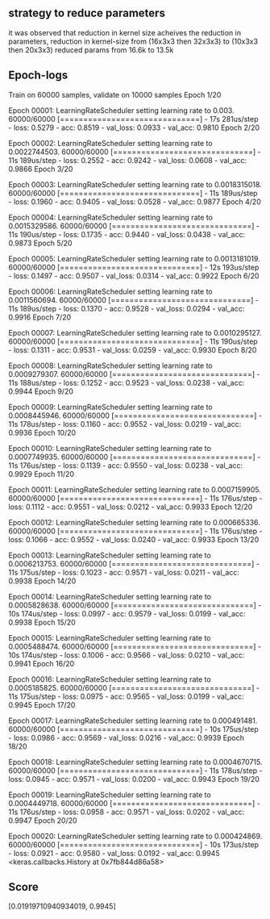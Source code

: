 ## strategy to reduce parameters

   it was observed that reduction in kernel size acheives the reduction in parameters,
   reduction in kernel-size from (16x3x3 then 32x3x3) to (10x3x3 then 20x3x3) reduced params from 16.6k to 13.5k


## Epoch-logs

Train on 60000 samples, validate on 10000 samples
Epoch 1/20

Epoch 00001: LearningRateScheduler setting learning rate to 0.003.
60000/60000 [==============================] - 17s 281us/step - loss: 0.5279 - acc: 0.8519 - val_loss: 0.0933 - val_acc: 0.9810
Epoch 2/20

Epoch 00002: LearningRateScheduler setting learning rate to 0.0022744503.
60000/60000 [==============================] - 11s 189us/step - loss: 0.2552 - acc: 0.9242 - val_loss: 0.0608 - val_acc: 0.9866
Epoch 3/20

Epoch 00003: LearningRateScheduler setting learning rate to 0.0018315018.
60000/60000 [==============================] - 11s 189us/step - loss: 0.1960 - acc: 0.9405 - val_loss: 0.0528 - val_acc: 0.9877
Epoch 4/20

Epoch 00004: LearningRateScheduler setting learning rate to 0.0015329586.
60000/60000 [==============================] - 11s 190us/step - loss: 0.1735 - acc: 0.9440 - val_loss: 0.0438 - val_acc: 0.9873
Epoch 5/20

Epoch 00005: LearningRateScheduler setting learning rate to 0.0013181019.
60000/60000 [==============================] - 12s 193us/step - loss: 0.1497 - acc: 0.9507 - val_loss: 0.0314 - val_acc: 0.9922
Epoch 6/20

Epoch 00006: LearningRateScheduler setting learning rate to 0.0011560694.
60000/60000 [==============================] - 11s 189us/step - loss: 0.1370 - acc: 0.9528 - val_loss: 0.0294 - val_acc: 0.9916
Epoch 7/20

Epoch 00007: LearningRateScheduler setting learning rate to 0.0010295127.
60000/60000 [==============================] - 11s 190us/step - loss: 0.1311 - acc: 0.9531 - val_loss: 0.0259 - val_acc: 0.9930
Epoch 8/20

Epoch 00008: LearningRateScheduler setting learning rate to 0.0009279307.
60000/60000 [==============================] - 11s 188us/step - loss: 0.1252 - acc: 0.9523 - val_loss: 0.0238 - val_acc: 0.9944
Epoch 9/20

Epoch 00009: LearningRateScheduler setting learning rate to 0.0008445946.
60000/60000 [==============================] - 11s 178us/step - loss: 0.1160 - acc: 0.9552 - val_loss: 0.0219 - val_acc: 0.9936
Epoch 10/20

Epoch 00010: LearningRateScheduler setting learning rate to 0.0007749935.
60000/60000 [==============================] - 11s 176us/step - loss: 0.1139 - acc: 0.9550 - val_loss: 0.0238 - val_acc: 0.9929
Epoch 11/20

Epoch 00011: LearningRateScheduler setting learning rate to 0.0007159905.
60000/60000 [==============================] - 11s 176us/step - loss: 0.1112 - acc: 0.9551 - val_loss: 0.0212 - val_acc: 0.9933
Epoch 12/20

Epoch 00012: LearningRateScheduler setting learning rate to 0.000665336.
60000/60000 [==============================] - 11s 176us/step - loss: 0.1066 - acc: 0.9552 - val_loss: 0.0240 - val_acc: 0.9933
Epoch 13/20

Epoch 00013: LearningRateScheduler setting learning rate to 0.0006213753.
60000/60000 [==============================] - 11s 175us/step - loss: 0.1023 - acc: 0.9571 - val_loss: 0.0211 - val_acc: 0.9938
Epoch 14/20

Epoch 00014: LearningRateScheduler setting learning rate to 0.0005828638.
60000/60000 [==============================] - 10s 174us/step - loss: 0.0997 - acc: 0.9579 - val_loss: 0.0199 - val_acc: 0.9938
Epoch 15/20

Epoch 00015: LearningRateScheduler setting learning rate to 0.0005488474.
60000/60000 [==============================] - 10s 174us/step - loss: 0.1006 - acc: 0.9566 - val_loss: 0.0210 - val_acc: 0.9941
Epoch 16/20

Epoch 00016: LearningRateScheduler setting learning rate to 0.0005185825.
60000/60000 [==============================] - 11s 175us/step - loss: 0.0975 - acc: 0.9565 - val_loss: 0.0199 - val_acc: 0.9945
Epoch 17/20

Epoch 00017: LearningRateScheduler setting learning rate to 0.000491481.
60000/60000 [==============================] - 10s 175us/step - loss: 0.0986 - acc: 0.9569 - val_loss: 0.0216 - val_acc: 0.9939
Epoch 18/20

Epoch 00018: LearningRateScheduler setting learning rate to 0.0004670715.
60000/60000 [==============================] - 11s 178us/step - loss: 0.0945 - acc: 0.9571 - val_loss: 0.0200 - val_acc: 0.9943
Epoch 19/20

Epoch 00019: LearningRateScheduler setting learning rate to 0.0004449718.
60000/60000 [==============================] - 11s 176us/step - loss: 0.0958 - acc: 0.9571 - val_loss: 0.0202 - val_acc: 0.9947
Epoch 20/20

Epoch 00020: LearningRateScheduler setting learning rate to 0.000424869.
60000/60000 [==============================] - 10s 173us/step - loss: 0.0921 - acc: 0.9580 - val_loss: 0.0192 - val_acc: 0.9945
<keras.callbacks.History at 0x7fb844d86a58>

## Score
[0.01919710940934019, 0.9945]
